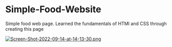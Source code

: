 # Simple-Food-Website

Simple food web page. Learned the fundamentals of HTMl and CSS through creating this page

[![Screen-Shot-2022-09-14-at-14-13-30.png](https://i.postimg.cc/Gtp7G3yY/Screen-Shot-2022-09-14-at-14-13-30.png)](https://postimg.cc/DJtPKT5y)
